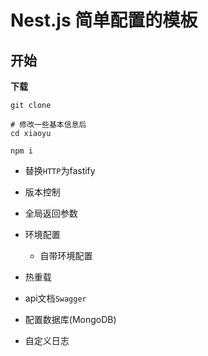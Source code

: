 # Nest.js 简单配置的模板

## 开始

**下载**

```shell
git clone 

# 修改一些基本信息后
cd xiaoyu

npm i 
```



- 替换`HTTP`为fastify

- 版本控制

- 全局返回参数

- 环境配置
  - 自带环境配置
- 热重载

- api文档`Swagger`

- 配置数据库(MongoDB)

- 自定义日志

